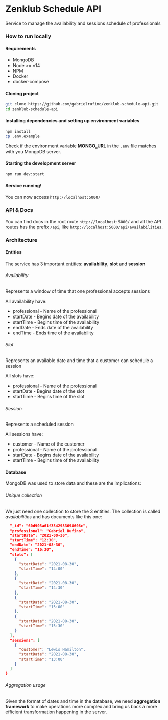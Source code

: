 # Zenklub Schedule API

Service to manage the availability and sessions schedule of professionals

### How to run locally

#### Requirements

* MongoDB
* Node >= v14
* NPM
* Docker
* docker-compose

#### Cloning project

```bash
git clone https://github.com/gabrielrufino/zenklub-schedule-api.git
cd zenklub-schedule-api
```

#### Installing dependencies and setting up environment variables

```bash
npm install
cp .env.example
```

Check if the environment variable **MONGO_URL** in the `.env` file matches with you MongoDB server.

#### Starting the development server

```bash
npm run dev:start
```

#### Service running!

You can now access `http://localhost:5000/`

### API & Docs

You can find docs in the root route `http://localhost:5000/` and all the API routes has the prefix `/api`, like `http://localhost:5000/api/availabilities`.

### Architecture

#### Entities

The service has 3 important entities: **availability**, **slot** and **session**

###### Availability

Represents a window of time that one professional accepts sessions

All availability have:

* professional - Name of the professional
* startDate - Begins date of the availability
* startTime - Begins time of the availability
* endDate - Ends date of the availability
* endTime - Ends time of the availability

###### Slot

Represents an available date and time that a customer can schedule a session

All slots have:

* professional - Name of the professional
* startDate - Begins date of the slot
* startTime - Begins time of the slot

###### Session

Represents a scheduled session

All sessions have:

* customer - Name of the customer
* professional - Name of the professional
* startDate - Begins date of the availability
* startTime - Begins time of the availability

#### Database

MongoDB was used to store data and these are the implications:

###### Unique collection

We just need one collection to store the 3 entities. The collection is called *availabilities* and has documents like this one:

```json
  "_id": "60d903a61f3542933698608c",
  "professional": "Gabriel Rufino",
  "startDate": "2021-08-30",
  "startTime": "12:30",
  "endDate": "2021-08-30",
  "endTime": "16:30",
  "slots": [
    {
      "startDate": "2021-08-30",
      "startTime": "14:00"
    },
    {
      "startDate": "2021-08-30",
      "startTime": "14:30"
    },
    {
      "startDate": "2021-08-30",
      "startTime": "15:00"
    },
    {
      "startDate": "2021-08-30",
      "startTime": "15:30"
    }
  ],
  "sessions": [
    {
      "customer": "Lewis Hamilton",
      "startDate": "2021-08-30",
      "startTime": "13:00"
    }
  ]
}
```

###### Aggregation usage

Given the format of dates and time in the database, we need **aggregation framework** to make operations more complex and bring us back a more efficient transformation happening in the server.
